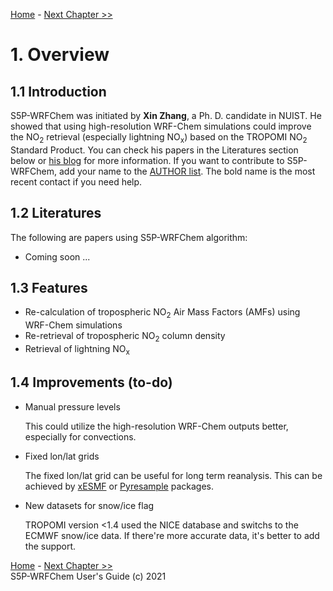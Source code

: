 <!-- BEGIN COMMENT -->

[Home](README.md) - [Next Chapter >>](S5P-WRFChem_UG_ch02_running.md)

<!-- END COMMENT -->

# 1. Overview

## 1.1 Introduction

S5P-WRFChem was initiated by **Xin Zhang**, a Ph. D. candidate in NUIST. He showed that using high-resolution WRF-Chem simulations could improve the NO<sub>2</sub> retrieval (especially lightning NO<sub>x</sub>) based on the TROPOMI NO<sub>2</sub> Standard Product. You can check his papers in the Literatures section below or [his blog](https://dreambooker.site/) for more information.
If you want to contribute to S5P-WRFChem, add your name to the [AUTHOR list](https://github.com/zxdawn/S5P-WRFChem/blob/master/AUTHORS.md). The bold name is the most recent contact if you need help.

## 1.2 Literatures

The following are papers using S5P-WRFChem algorithm:

- Coming soon ...

## 1.3 Features

- Re-calculation of tropospheric NO<sub>2</sub> Air Mass Factors (AMFs) using WRF-Chem simulations
- Re-retrieval of tropospheric NO<sub>2</sub> column density
- Retrieval of lightning NO<sub>x</sub>

## 1.4 Improvements (to-do)

- Manual pressure levels

  This could utilize the high-resolution WRF-Chem outputs better, especially for convections.

- Fixed lon/lat grids

  The fixed lon/lat grid can be useful for long term reanalysis. This can be achieved by [xESMF](https://xesmf.readthedocs.io/en/latest/) or [Pyresample](https://pyresample.readthedocs.io/en/latest/) packages.

- New datasets for snow/ice flag

  TROPOMI version <1.4 used the NICE database and switchs to the ECMWF snow/ice data. If there're more accurate data, it's better to add the support.

<!-- BEGIN COMMENT -->

[Home](README.md) - [Next Chapter >>](S5P-WRFChem_UG_ch02_running.md)<br>
S5P-WRFChem User's Guide (c) 2021<br>

<!-- END COMMENT -->
